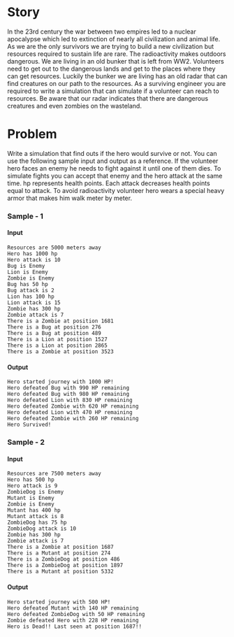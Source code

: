 # Story
In the 23rd century the war between two empires led to a nuclear apocalypse which led to extinction of nearly all civilization and animal life. As we are the only survivors we are trying to build a new civilization but resources required to sustain life are rare. The radioactivity makes outdoors dangerous. We are living in an old bunker that is left from WW2. Volunteers need to get out to the dangerous lands and get to the places where they can get resources. Luckily the bunker we are living has an old radar that can find creatures on our path to the resources. As a surviving engineer you are required to write a simulation that can simulate if a volunteer can reach to resources. Be aware that our radar indicates that there are dangerous creatures and even zombies on the wasteland.

# Problem
Write a simulation that find outs if the hero would survive or not. You can use the following sample input and output as a reference. If the volunteer hero faces an enemy he needs to fight against it until one of them dies. To simulate fights you can accept that enemy and the hero attack at the same time. hp represents health points. Each attack decreases health points equal to attack. To avoid radioactivity volunteer hero wears a special heavy armor that makes him walk meter by meter.

### Sample - 1
#### Input
```
Resources are 5000 meters away
Hero has 1000 hp
Hero attack is 10
Bug is Enemy
Lion is Enemy
Zombie is Enemy
Bug has 50 hp
Bug attack is 2
Lion has 100 hp
Lion attack is 15
Zombie has 300 hp
Zombie attack is 7
There is a Zombie at position 1681
There is a Bug at position 276
There is a Bug at position 489
There is a Lion at position 1527
There is a Lion at position 2865
There is a Zombie at position 3523
```
#### Output
```
Hero started journey with 1000 HP!
Hero defeated Bug with 990 HP remaining
Hero defeated Bug with 980 HP remaining
Hero defeated Lion with 830 HP remaining
Hero defeated Zombie with 620 HP remaining
Hero defeated Lion with 470 HP remaining
Hero defeated Zombie with 260 HP remaining
Hero Survived!
```

### Sample - 2
#### Input
```
Resources are 7500 meters away
Hero has 500 hp
Hero attack is 9
ZombieDog is Enemy
Mutant is Enemy
Zombie is Enemy
Mutant has 400 hp
Mutant attack is 8
ZombieDog has 75 hp
ZombieDog attack is 10
Zombie has 300 hp
Zombie attack is 7
There is a Zombie at position 1687
There is a Mutant at position 274
There is a ZombieDog at position 486
There is a ZombieDog at position 1897
There is a Mutant at position 5332
```
#### Output
```
Hero started journey with 500 HP!
Hero defeated Mutant with 140 HP remaining
Hero defeated ZombieDog with 50 HP remaining
Zombie defeated Hero with 228 HP remaining
Hero is Dead!! Last seen at position 1687!!
```
